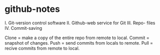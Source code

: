 # github-notes

I. Git-version control software
II. Github-web service for Git
III. Repo- files
IV. Commit-saving

Clone = make a copy of the entire repo from remote to local.
Commit = snapshot of changes.
Push = send commits from locals to remote.
Pull = recive commits from remote to local.
